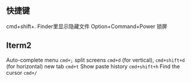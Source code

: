 ## 快捷键

cmd+shift+.  Finder里显示隐藏文件
Option+Command+Power  锁屏

## Iterm2
Auto-complete menu `cmd+;`
split screens  `cmd+d` (for vertical), `cmd+shift+d` (for horizontal)
new tab   `cmd+t`
Show paste history `cmd+shift+h`
Find the cursor `cmd+/`
